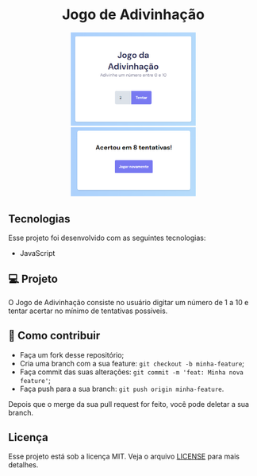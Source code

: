 <h1 align="center">
Jogo de Adivinhação
</h1>

<p align="center" width="100%">
  <img alt="Frontend" src="adivinhe.png" width="50%">
  <img alt="Frontend" src="acertos.png" width="50%">
</p>

## Tecnologias

Esse projeto foi desenvolvido com as seguintes tecnologias:

- JavaScript
<!-- - [Node.js](https://nodejs.org/en/)
- [React](https://reactjs.org)
- [React Native](https://facebook.github.io/react-native/)
- [Expo](https://expo.io/) -->

## 💻 Projeto

O Jogo de Adivinhação consiste no usuário digitar um número de 1 a 10 e tentar acertar no mínimo de tentativas possíveis.


## 🤔 Como contribuir

- Faça um fork desse repositório;
- Cria uma branch com a sua feature: `git checkout -b minha-feature`;
- Faça commit das suas alterações: `git commit -m 'feat: Minha nova feature'`;
- Faça push para a sua branch: `git push origin minha-feature`.

Depois que o merge da sua pull request for feito, você pode deletar a sua branch.

## Licença

Esse projeto está sob a licença MIT. Veja o arquivo [LICENSE](LICENSE.md) para mais detalhes.

